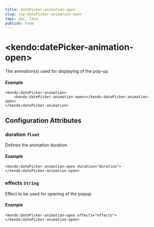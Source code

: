 ```yaml
---
title: datePicker-animation-open
slug: jsp-datePicker-animation-open
tags: api, java
publish: true
---
```


# \<kendo:datePicker-animation-open\>

The animation(s) used for displaying of the pop-up.

#### Example
    <kendo:datePicker-animation>
        <kendo:datePicker-animation-open></kendo:datePicker-animation-open>
    </kendo:datePicker-animation>

## Configuration Attributes

### duration `float`

Defines the animation duration.

#### Example
    <kendo:datePicker-animation-open duration="duration">
    </kendo:datePicker-animation-open>

### effects `String`

Effect to be used for opening of the popup.

#### Example
    <kendo:datePicker-animation-open effects="effects">
    </kendo:datePicker-animation-open>

